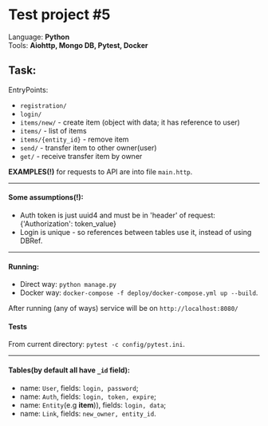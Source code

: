 Test project #5
=================
Language: **Python**  
Tools: **Aiohttp, Mongo DB, Pytest, Docker**  


Task:
------
EntryPoints:
- `registration/`
- `login/`
- `items/new/` - create item (object with data;  it has reference to user)
- `items/` -  list of items
- `items/{entity_id}` - remove item
- `send/` -  transfer item to other owner(user)
- `get/` -  receive transfer item by owner

**EXAMPLES(!)** for requests to API are into file `main.http`. 
 
-------
#### Some assumptions(!):
- Auth token is just uuid4 and must be in 'header' of request: {'Authorization': token_value}
- Login is unique - so references between tables use it, instead of using DBRef.

-------

#### Running:
- Direct way: `python manage.py`
- Docker way: `docker-compose -f deploy/docker-compose.yml up --build`. 

After running (any of ways) service will be on `http://localhost:8080/`  


#### Tests
From current directory: `pytest -c config/pytest.ini`.

-------
#### Tables(by default all have `_id` field):
- name: `User`, fields: `login, password`;
- name: `Auth`, fields: `login, token, expire`;
- name: `Entity`(e.g **item**)), fields: `login, data`;
- name: `Link`, fields: `new_owner, entity_id`.
 
